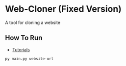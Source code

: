 # Web-Cloner (Fixed Version)
A tool for cloning a website

## How To Run
- [Tutorials]([#features](https://youtu.be/ohMuVsR-7l0))
```bash
py main.py website-url
```
